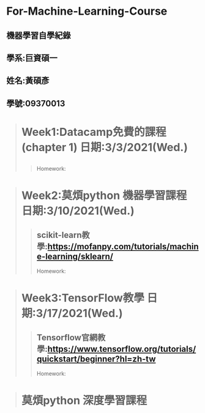 # For-Machine-Learning-Course
## 機器學習自學紀錄 

##  學系:巨資碩一 

##  姓名:黃碩彥 
##  學號:09370013


 ># Week1:Datacamp免費的課程(chapter 1) 日期:3/3/2021(Wed.)
 >> ## 
 >> Homework:


 > # Week2:莫煩python 機器學習課程 日期:3/10/2021(Wed.)
 >> ## scikit-learn教學:https://mofanpy.com/tutorials/machine-learning/sklearn/
 >> Homework:




 > # Week3:TensorFlow教學 日期:3/17/2021(Wed.)
 >> ## Tensorflow官網教學:https://www.tensorflow.org/tutorials/quickstart/beginner?hl=zh-tw
 >> Homework:




># 莫煩python 深度學習課程
>>
